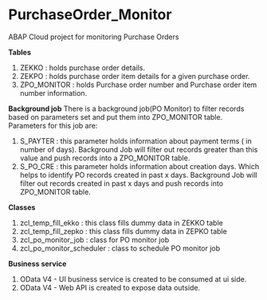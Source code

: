 # PurchaseOrder_Monitor
ABAP Cloud project for monitoring Purchase Orders

**Tables**
1. ZEKKO : holds purchase order details.
2. ZEKPO : holds purchase order item details for a given purchase order.
3. ZPO_MONITOR : holds Purchase order number and Purchase order item number information.
 
**Background job**
There is a background job(PO Monitor) to filter records based on parameters set and put them into ZPO_MONITOR table. Parameters for this job are:

1. S_PAYTER : this parameter holds information about payment terms ( in number of days). Background Job will filter out records greater than this value and push records into a ZPO_MONITOR table.
2. S_PO_CRE : this parameter holds information about creation days. Which helps to identify PO records created in past x days. Background Job will filter out records created in past x days and push records into ZPO_MONITOR table.

**Classes**
1. zcl_temp_fill_ekko : this class fills dummy data in ZEKKO table
2. zcl_temp_fill_zepko : this class fills dummy data in ZEPKO table
3. zcl_po_monitor_job : class for PO monitor job
4. zcl_po_monitor_scheduler : class to schedule PO monitor job
 
**Business service**
1. OData V4 - UI business service is created to be consumed at ui side.
2. OData V4 - Web API is created to expose data outside.

